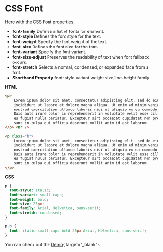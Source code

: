 


# CSS Font



Here with the CSS Font properties.

- **font-family**  Defines a list of fonts for element.
- **font-style**  Defines the font style for the text.
- **font-weight**  Specify the font weight of the text.
- **font-size**  Defines the font size for the text.
- **font-variant**  Specify the font variant.
- **font-size-adjust**  Preserves the readability of text when font fallback occurs.
- **font-stretch**  Selects a normal, condensed, or expanded face from a font.
- **Shorthand Property**  font: style variant weight size/line-height family

**HTML**

```HTML
<p>
    Lorem ipsum dolor sit amet, consectetur adipiscing elit, sed do eiusmod tempor
    incididunt ut labore et dolore magna aliqua. Ut enim ad minim veniam, quis
    nostrud exercitation ullamco laboris nisi ut aliquip ex ea commodo consequat.
    Duis aute irure dolor in reprehenderit in voluptate velit esse cillum dolore
    eu fugiat nulla pariatur. Excepteur sint occaecat cupidatat non proident,
    sunt in culpa qui officia deserunt mollit anim id est laborum.
</p> <br />

<p class="b">
    Lorem ipsum dolor sit amet, consectetur adipiscing elit, sed do eiusmod tempor
    incididunt ut labore et dolore magna aliqua. Ut enim ad minim veniam, quis
    nostrud exercitation ullamco laboris nisi ut aliquip ex ea commodo consequat.
    Duis aute irure dolor in reprehenderit in voluptate velit esse cillum dolore
    eu fugiat nulla pariatur. Excepteur sint occaecat cupidatat non proident,
    sunt in culpa qui officia deserunt mollit anim id est laborum.
</p>
```

**CSS**

```css
p {
  font-style: italic;
  font-variant: small-caps;
  font-weight: bold;
  font-size: 25px;
  font-family: Arial, Helvetica, sans-serif;
  font-stretch: condensed;
}

p.b {
  font: italic small-caps bold 25px Arial, Helvetica, sans-serif;
}

```

You can check out the [Demo](https://praveenorugantitech.github.io/praveenorugantitech-css-course/6_Font/Demo){:target="_blank"}.





